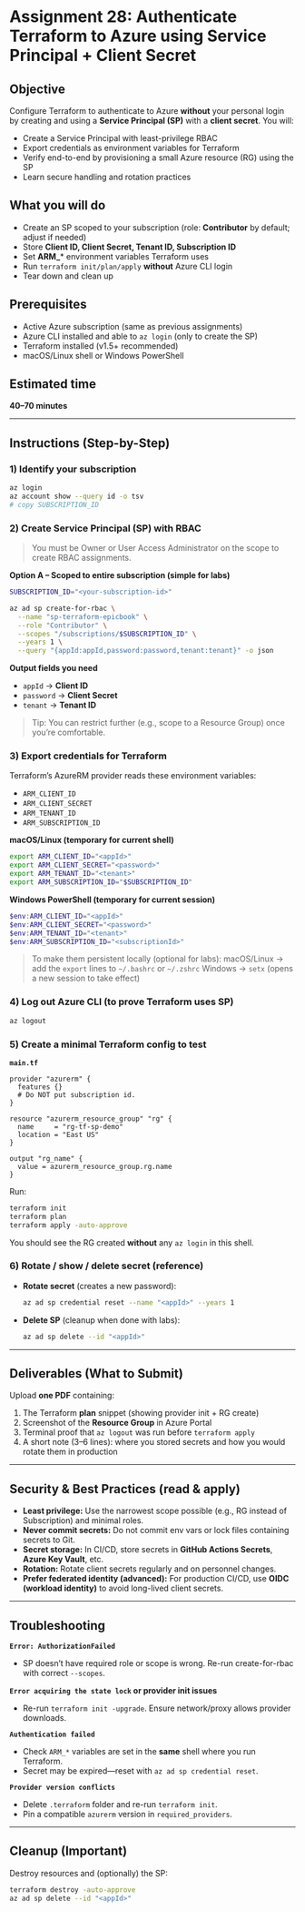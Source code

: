 # Assignment 28: Authenticate Terraform to Azure using **Service Principal + Client Secret**

## Objective

Configure Terraform to authenticate to Azure **without** your personal login by creating and using a **Service Principal (SP)** with a **client secret**. You will:

* Create a Service Principal with least-privilege RBAC
* Export credentials as environment variables for Terraform
* Verify end-to-end by provisioning a small Azure resource (RG) using the SP
* Learn secure handling and rotation practices

## What you will do

* Create an SP scoped to your subscription (role: **Contributor** by default; adjust if needed)
* Store **Client ID, Client Secret, Tenant ID, Subscription ID**
* Set **ARM_*** environment variables Terraform uses
* Run `terraform init/plan/apply` **without** Azure CLI login
* Tear down and clean up

## Prerequisites

* Active Azure subscription (same as previous assignments)
* Azure CLI installed and able to `az login` (only to create the SP)
* Terraform installed (v1.5+ recommended)
* macOS/Linux shell or Windows PowerShell

## Estimated time

**40–70 minutes**

---

## Instructions (Step-by-Step)

### 1) Identify your subscription

```bash
az login
az account show --query id -o tsv
# copy SUBSCRIPTION_ID
```

### 2) Create Service Principal (SP) with RBAC

> You must be Owner or User Access Administrator on the scope to create RBAC assignments.

**Option A – Scoped to entire subscription (simple for labs)**

```bash
SUBSCRIPTION_ID="<your-subscription-id>"

az ad sp create-for-rbac \
  --name "sp-terraform-epicbook" \
  --role "Contributor" \
  --scopes "/subscriptions/$SUBSCRIPTION_ID" \
  --years 1 \
  --query "{appId:appId,password:password,tenant:tenant}" -o json
```

**Output fields you need**

* `appId` → **Client ID**
* `password` → **Client Secret**
* `tenant` → **Tenant ID**

> Tip: You can restrict further (e.g., scope to a Resource Group) once you’re comfortable.

### 3) Export credentials for Terraform

Terraform’s AzureRM provider reads these environment variables:

* `ARM_CLIENT_ID`
* `ARM_CLIENT_SECRET`
* `ARM_TENANT_ID`
* `ARM_SUBSCRIPTION_ID`

**macOS/Linux (temporary for current shell)**

```bash
export ARM_CLIENT_ID="<appId>"
export ARM_CLIENT_SECRET="<password>"
export ARM_TENANT_ID="<tenant>"
export ARM_SUBSCRIPTION_ID="$SUBSCRIPTION_ID"
```

**Windows PowerShell (temporary for current session)**

```powershell
$env:ARM_CLIENT_ID="<appId>"
$env:ARM_CLIENT_SECRET="<password>"
$env:ARM_TENANT_ID="<tenant>"
$env:ARM_SUBSCRIPTION_ID="<subscriptionId>"
```

> To make them persistent locally (optional for labs):
> macOS/Linux → add the `export` lines to `~/.bashrc` or `~/.zshrc`
> Windows → `setx` (opens a new session to take effect)

### 4) Log out Azure CLI (to prove Terraform uses SP)

```bash
az logout
```

### 5) Create a minimal Terraform config to test

**`main.tf`**

```hcl
provider "azurerm" {
  features {}
  # Do NOT put subscription id.
}

resource "azurerm_resource_group" "rg" {
  name     = "rg-tf-sp-demo"
  location = "East US"
}

output "rg_name" {
  value = azurerm_resource_group.rg.name
}
```

Run:

```bash
terraform init
terraform plan
terraform apply -auto-approve
```

You should see the RG created **without** any `az login` in this shell.

### 6) Rotate / show / delete secret (reference)

* **Rotate secret** (creates a new password):

  ```bash
  az ad sp credential reset --name "<appId>" --years 1
  ```
* **Delete SP** (cleanup when done with labs):

  ```bash
  az ad sp delete --id "<appId>"
  ```

---

## Deliverables (What to Submit)

Upload **one PDF** containing:

1. The Terraform **plan** snippet (showing provider init + RG create)
2. Screenshot of the **Resource Group** in Azure Portal
3. Terminal proof that `az logout` was run before `terraform apply`
4. A short note (3–6 lines): where you stored secrets and how you would rotate them in production

---

## Security & Best Practices (read & apply)

* **Least privilege:** Use the narrowest scope possible (e.g., RG instead of Subscription) and minimal roles.
* **Never commit secrets:** Do not commit env vars or lock files containing secrets to Git.
* **Secret storage:** In CI/CD, store secrets in **GitHub Actions Secrets**, **Azure Key Vault**, etc.
* **Rotation:** Rotate client secrets regularly and on personnel changes.
* **Prefer federated identity (advanced):** For production CI/CD, use **OIDC (workload identity)** to avoid long-lived client secrets.

---

## Troubleshooting

**`Error: AuthorizationFailed`**

* SP doesn’t have required role or scope is wrong. Re-run create-for-rbac with correct `--scopes`.

**`Error acquiring the state lock` or provider init issues**

* Re-run `terraform init -upgrade`. Ensure network/proxy allows provider downloads.

**`Authentication failed`**

* Check `ARM_*` variables are set in the **same** shell where you run Terraform.
* Secret may be expired—reset with `az ad sp credential reset`.

**`Provider version conflicts`**

* Delete `.terraform` folder and re-run `terraform init`.
* Pin a compatible `azurerm` version in `required_providers`.

---

## Cleanup (Important)

Destroy resources and (optionally) the SP:

```bash
terraform destroy -auto-approve
az ad sp delete --id "<appId>"
```
